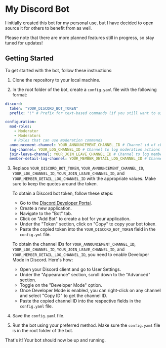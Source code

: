 # My Discord Bot

I initially created this bot for my personal use, but I have decided to open source it for others to benefit from as well.

Please note that there are more planned features still in progress, so stay tuned for updates!

## Getting Started

To get started with the bot, follow these instructions:

1. Clone the repository to your local machine.

2. In the root folder of the bot, create a `config.yaml` file with the following format:

```yaml
discord:
  token: "YOUR_DISCORD_BOT_TOKEN"
  prefix: "!" # Prefix for text-based commands (if you still want to use them)

configuration:
  mod-roles:
    - Moderator
    - Moderators
    # Roles that can use moderation commands
  announcement-channel: YOUR_ANNOUNCEMENT_CHANNEL_ID # Channel id of channel to send announcements
  log-channel: YOUR_LOG_CHANNEL_ID # Channel to log moderation actions
  join-leave-channel: YOUR_JOIN_LEAVE_CHANNEL_ID # Channel to log member leave-join events.
  member-detail-log-channel: YOUR_MEMBER_DETAIL_LOG_CHANNEL_ID # Channel to log member details (more details on members who just joined)
```

3. Replace `YOUR_DISCORD_BOT_TOKEN`, `YOUR_ANNOUNCEMENT_CHANNEL_ID`, `YOUR_LOG_CHANNEL_ID`, `YOUR_JOIN_LEAVE_CHANNEL_ID`, and `YOUR_MEMBER_DETAIL_LOG_CHANNEL_ID` with the appropriate values. Make sure to keep the quotes around the token.

   To obtain a Discord bot token, follow these steps:

   - Go to the [Discord Developer Portal](https://discord.com/developers/applications).
   - Create a new application.
   - Navigate to the "Bot" tab.
   - Click on "Add Bot" to create a bot for your application.
   - Under the "Token" section, click on "Copy" to copy your bot token.
   - Paste the copied token into the `YOUR_DISCORD_BOT_TOKEN` field in the `config.yml` file.

   To obtain the channel IDs for `YOUR_ANNOUNCEMENT_CHANNEL_ID`, `YOUR_LOG_CHANNEL_ID`, `YOUR_JOIN_LEAVE_CHANNEL_ID`, and `YOUR_MEMBER_DETAIL_LOG_CHANNEL_ID`, you need to enable Developer Mode in Discord. Here's how:

   - Open your Discord client and go to User Settings.
   - Under the "Appearance" section, scroll down to the "Advanced" section.
   - Toggle on the "Developer Mode" option.
   - Once Developer Mode is enabled, you can right-click on any channel and select "Copy ID" to get the channel ID.
   - Paste the copied channel ID into the respective fields in the `config.yaml` file.

4. Save the `config.yaml` file.

5. Run the bot using your preferred method. Make sure the `config.yaml` file is in the root folder of the bot.

That's it! Your bot should now be up and running.
